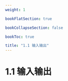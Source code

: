 ```yaml
---
weight: 1

bookFlatSection: true

bookCollapseSection: false

bookToc: true

title: "1.1 输入输出"
---
```


# 1.1 输入输出

